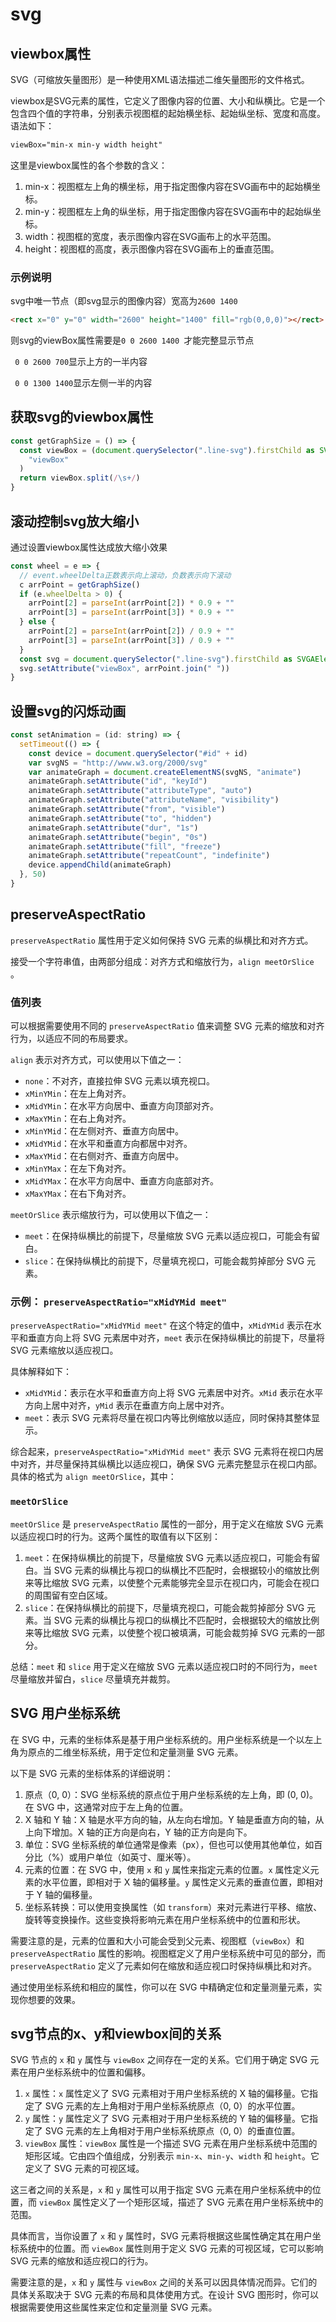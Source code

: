 # svg

## viewbox属性

SVG（可缩放矢量图形）是一种使用XML语法描述二维矢量图形的文件格式。

viewbox是SVG元素的属性，它定义了图像内容的位置、大小和纵横比。它是一个包含四个值的字符串，分别表示视图框的起始横坐标、起始纵坐标、宽度和高度。语法如下：

```html
viewBox="min-x min-y width height"
```

这里是viewbox属性的各个参数的含义：

1. min-x：视图框左上角的横坐标，用于指定图像内容在SVG画布中的起始横坐标。
2. min-y：视图框左上角的纵坐标，用于指定图像内容在SVG画布中的起始纵坐标。
3. width：视图框的宽度，表示图像内容在SVG画布上的水平范围。
4. height：视图框的高度，表示图像内容在SVG画布上的垂直范围。

### 示例说明

svg中唯一节点（即svg显示的图像内容）宽高为`2600 1400`

```html
<rect x="0" y="0" width="2600" height="1400" fill="rgb(0,0,0)"></rect>
```

则svg的viewBox属性需要是`0 0 2600 1400 `才能完整显示节点

` 0 0 2600 700`显示上方的一半内容

` 0 0 1300 1400`显示左侧一半的内容

## 获取svg的viewbox属性

```ts
const getGraphSize = () => {
  const viewBox = (document.querySelector(".line-svg").firstChild as SVGAElement).getAttribute(
    "viewBox"
  )
  return viewBox.split(/\s+/)
}
```

## 滚动控制svg放大缩小

通过设置viewbox属性达成放大缩小效果

```ts
const wheel = e => {
  // event.wheelDelta正数表示向上滚动，负数表示向下滚动
  c arrPoint = getGraphSize()
  if (e.wheelDelta > 0) {
    arrPoint[2] = parseInt(arrPoint[2]) * 0.9 + ""
    arrPoint[3] = parseInt(arrPoint[3]) * 0.9 + ""
  } else {
    arrPoint[2] = parseInt(arrPoint[2]) / 0.9 + ""
    arrPoint[3] = parseInt(arrPoint[3]) / 0.9 + ""
  }
  const svg = document.querySelector(".line-svg").firstChild as SVGAElement
  svg.setAttribute("viewBox", arrPoint.join(" "))
}
```

## 设置svg的闪烁动画

```js
const setAnimation = (id: string) => {
  setTimeout(() => {
    const device = document.querySelector("#id" + id)
    var svgNS = "http://www.w3.org/2000/svg"
    var animateGraph = document.createElementNS(svgNS, "animate")
    animateGraph.setAttribute("id", "keyId")
    animateGraph.setAttribute("attributeType", "auto")
    animateGraph.setAttribute("attributeName", "visibility")
    animateGraph.setAttribute("from", "visible")
    animateGraph.setAttribute("to", "hidden")
    animateGraph.setAttribute("dur", "1s")
    animateGraph.setAttribute("begin", "0s")
    animateGraph.setAttribute("fill", "freeze")
    animateGraph.setAttribute("repeatCount", "indefinite")
    device.appendChild(animateGraph)
  }, 50)
}
```

## preserveAspectRatio

`preserveAspectRatio` 属性用于定义如何保持 SVG 元素的纵横比和对齐方式。

接受一个字符串值，由两部分组成：对齐方式和缩放行为，`align meetOrSlice `。

### 值列表

可以根据需要使用不同的 `preserveAspectRatio` 值来调整 SVG 元素的缩放和对齐行为，以适应不同的布局要求。

`align` 表示对齐方式，可以使用以下值之一：

- `none`：不对齐，直接拉伸 SVG 元素以填充视口。
- `xMinYMin`：在左上角对齐。
- `xMidYMin`：在水平方向居中、垂直方向顶部对齐。
- `xMaxYMin`：在右上角对齐。
- `xMinYMid`：在左侧对齐、垂直方向居中。
- `xMidYMid`：在水平和垂直方向都居中对齐。
- `xMaxYMid`：在右侧对齐、垂直方向居中。
- `xMinYMax`：在左下角对齐。
- `xMidYMax`：在水平方向居中、垂直方向底部对齐。
- `xMaxYMax`：在右下角对齐。

`meetOrSlice` 表示缩放行为，可以使用以下值之一：

- `meet`：在保持纵横比的前提下，尽量缩放 SVG 元素以适应视口，可能会有留白。
- `slice`：在保持纵横比的前提下，尽量填充视口，可能会裁剪掉部分 SVG 元素。

### 示例： `preserveAspectRatio="xMidYMid meet"`

`preserveAspectRatio="xMidYMid meet"` 在这个特定的值中，`xMidYMid` 表示在水平和垂直方向上将 SVG 元素居中对齐，`meet` 表示在保持纵横比的前提下，尽量将 SVG 元素缩放以适应视口。

具体解释如下：

- `xMidYMid`：表示在水平和垂直方向上将 SVG 元素居中对齐。`xMid` 表示在水平方向上居中对齐，`yMid` 表示在垂直方向上居中对齐。
- `meet`：表示 SVG 元素将尽量在视口内等比例缩放以适应，同时保持其整体显示。

综合起来，`preserveAspectRatio="xMidYMid meet"` 表示 SVG 元素将在视口内居中对齐，并尽量保持其纵横比以适应视口，确保 SVG 元素完整显示在视口内部。具体的格式为 `align meetOrSlice`，其中：

### `meetOrSlice` 

  `meetOrSlice` 是 `preserveAspectRatio` 属性的一部分，用于定义在缩放 SVG 元素以适应视口时的行为。这两个属性的取值有以下区别：

  1. `meet`：在保持纵横比的前提下，尽量缩放 SVG 元素以适应视口，可能会有留白。当 SVG 元素的纵横比与视口的纵横比不匹配时，会根据较小的缩放比例来等比缩放 SVG 元素，以使整个元素能够完全显示在视口内，可能会在视口的周围留有空白区域。
  2. `slice`：在保持纵横比的前提下，尽量填充视口，可能会裁剪掉部分 SVG 元素。当 SVG 元素的纵横比与视口的纵横比不匹配时，会根据较大的缩放比例来等比缩放 SVG 元素，以使整个视口被填满，可能会裁剪掉 SVG 元素的一部分。

  总结：`meet` 和 `slice` 用于定义在缩放 SVG 元素以适应视口时的不同行为，`meet` 尽量缩放并留白，`slice` 尽量填充并裁剪。

## SVG 用户坐标系统

在 SVG 中，元素的坐标体系是基于用户坐标系统的。用户坐标系统是一个以左上角为原点的二维坐标系统，用于定位和定量测量 SVG 元素。

以下是 SVG 元素的坐标体系的详细说明：

1. 原点（0, 0）：SVG 坐标系统的原点位于用户坐标系统的左上角，即 (0, 0)。在 SVG 中，这通常对应于左上角的位置。
2. X 轴和 Y 轴：X 轴是水平方向的轴，从左向右增加。Y 轴是垂直方向的轴，从上向下增加。X 轴的正方向是向右，Y 轴的正方向是向下。
3. 单位：SVG 坐标系统的单位通常是像素（px），但也可以使用其他单位，如百分比（%）或用户单位（如英寸、厘米等）。
4. 元素的位置：在 SVG 中，使用 `x` 和 `y` 属性来指定元素的位置。`x` 属性定义元素的水平位置，即相对于 X 轴的偏移量。`y` 属性定义元素的垂直位置，即相对于 Y 轴的偏移量。
5. 坐标系转换：可以使用变换属性（如 `transform`）来对元素进行平移、缩放、旋转等变换操作。这些变换将影响元素在用户坐标系统中的位置和形状。

需要注意的是，元素的位置和大小可能会受到父元素、视图框（`viewBox`）和 `preserveAspectRatio` 属性的影响。视图框定义了用户坐标系统中可见的部分，而 `preserveAspectRatio` 定义了元素如何在缩放和适应视口时保持纵横比和对齐。

通过使用坐标系统和相应的属性，你可以在 SVG 中精确定位和定量测量元素，实现你想要的效果。

## svg节点的x、y和viewbox间的关系

SVG 节点的 `x` 和 `y` 属性与 `viewBox` 之间存在一定的关系。它们用于确定 SVG 元素在用户坐标系统中的位置和偏移。

1. `x` 属性：`x` 属性定义了 SVG 元素相对于用户坐标系统的 X 轴的偏移量。它指定了 SVG 元素的左上角相对于用户坐标系统原点（0, 0）的水平位置。
2. `y` 属性：`y` 属性定义了 SVG 元素相对于用户坐标系统的 Y 轴的偏移量。它指定了 SVG 元素的左上角相对于用户坐标系统原点（0, 0）的垂直位置。
3. `viewBox` 属性：`viewBox` 属性是一个描述 SVG 元素在用户坐标系统中范围的矩形区域。它由四个值组成，分别表示 `min-x`、`min-y`、`width` 和 `height`。它定义了 SVG 元素的可视区域。

这三者之间的关系是，`x` 和 `y` 属性可以用于指定 SVG 元素在用户坐标系统中的位置，而 `viewBox` 属性定义了一个矩形区域，描述了 SVG 元素在用户坐标系统中的范围。

具体而言，当你设置了 `x` 和 `y` 属性时，SVG 元素将根据这些属性确定其在用户坐标系统中的位置。而 `viewBox` 属性则用于定义 SVG 元素的可视区域，它可以影响 SVG 元素的缩放和适应视口的行为。

需要注意的是，`x` 和 `y` 属性与 `viewBox` 之间的关系可以因具体情况而异。它们的具体关系取决于 SVG 元素的布局和具体使用方式。在设计 SVG 图形时，你可以根据需要使用这些属性来定位和定量测量 SVG 元素。
